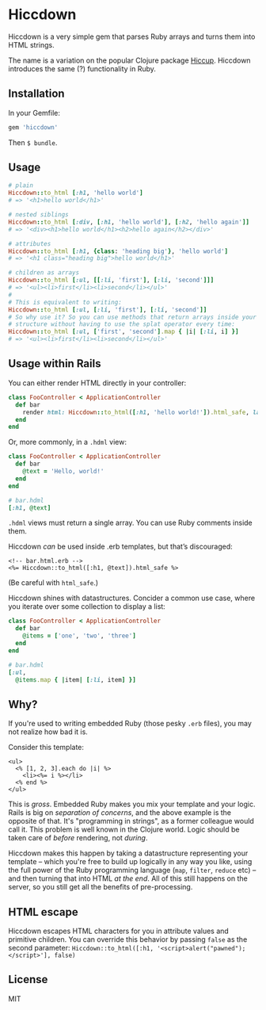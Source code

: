 # Hiccdown

Hiccdown is a very simple gem that parses Ruby arrays and turns them into HTML strings.

The name is a variation on the popular Clojure package [Hiccup](https://github.com/weavejester/hiccup). Hiccdown introduces the same (?) functionality in Ruby.

## Installation

In your Gemfile:

```ruby
gem 'hiccdown'
```

Then `$ bundle`.

## Usage

```ruby
# plain
Hiccdown::to_html [:h1, 'hello world']
# => '<h1>hello world</h1>'

# nested siblings
Hiccdown::to_html [:div, [:h1, 'hello world'], [:h2, 'hello again']]
# => '<div><h1>hello world</h1><h2>hello again</h2></div>'

# attributes
Hiccdown::to_html [:h1, {class: 'heading big'}, 'hello world']
# => '<h1 class="heading big">hello world</h1>'

# children as arrays
Hiccdown::to_html [:ul, [[:li, 'first'], [:li, 'second']]]
# => '<ul><li>first</li><li>second</li></ul>'
#
# This is equivalent to writing:
Hiccdown::to_html [:ul, [:li, 'first'], [:li, 'second']]
# So why use it? So you can use methods that return arrays inside your hiccdown
# structure without having to use the splat operator every time:
Hiccdown::to_html [:ul, ['first', 'second'].map { |i| [:li, i] }]
# => '<ul><li>first</li><li>second</li></ul>'
```

## Usage within Rails

You can either render HTML directly in your controller:

```ruby
class FooController < ApplicationController
  def bar
    render html: Hiccdown::to_html([:h1, 'hello world!']).html_safe, layout: true
  end
end
```

Or, more commonly, in a `.hdml` view:

```ruby
class FooController < ApplicationController
  def bar
    @text = 'Hello, world!'
  end
end
```

```ruby
# bar.hdml
[:h1, @text]
```

`.hdml` views must return a single array. You can use Ruby comments inside them.

Hiccdown *can* be used inside .erb templates, but that’s discouraged:

```erb
<!-- bar.html.erb -->
<%= Hiccdown::to_html([:h1, @text]).html_safe %>
```

(Be careful with `html_safe`.)

Hiccdown shines with datastructures. Concider a common use case, where you iterate over some collection to display a list:

```ruby
class FooController < ApplicationController
  def bar
    @items = ['one', 'two', 'three']
  end
end
```

```ruby
# bar.hdml
[:ul,
  @items.map { |item| [:li, item] }]
```

## Why?

If you're used to writing embedded Ruby (those pesky `.erb` files), you may not realize how bad it is.

Consider this template:

```erb
<ul>
  <% [1, 2, 3].each do |i| %>
    <li><%= i %></li>
  <% end %>
</ul>
```

This is *gross*. Embedded Ruby makes you mix your template and your logic. Rails is big on *separation of concerns*, and the above example is the opposite of that. It's "programming in strings", as a former colleague would call it. This problem is well known in the Clojure world. Logic should be taken care of *before* rendering, not *during*.

Hiccdown makes this happen by taking a datastructure representing your template – which you're free to build up logically in any way you like, using the full power of the Ruby programming language (`map`, `filter`, `reduce` etc) – and then turning that into HTML *at the end*. All of this still happens on the server, so you still get all the benefits of pre-processing.

## HTML escape

Hiccdown escapes HTML characters for you in attribute values and primitive children. You can override this behavior by passing `false` as the second parameter: `Hiccdown::to_html([:h1, '<script>alert("pawned");</script>'], false)`

## License

MIT
